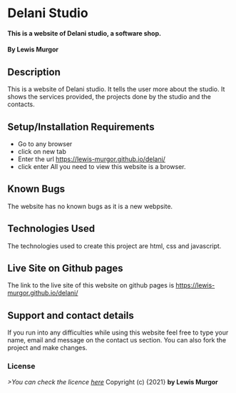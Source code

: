 # Delani Studio
#### This is a website of Delani studio, a software shop.
#### By **Lewis Murgor**
## Description
This is a website of Delani studio. It tells the user more about the studio. It shows the services provided, the projects done by the studio and the contacts.
## Setup/Installation Requirements
* Go to any browser
* click on new tab
* Enter the url https://lewis-murgor.github.io/delani/
* click enter
All you need to view this website is a browser.
## Known Bugs
The website has no known bugs as it is a new webpsite.
## Technologies Used
The technologies used to create this project are html, css and javascript.
## Live Site on Github pages
The link to the live site of this website on github pages is https://lewis-murgor.github.io/delani/
## Support and contact details
If you run into any difficulties while using this website feel free to type your name, email and message on the contact us section. You can also fork the project and make changes.
### License
*>You can check the licence [here](https://github.com/lewis-murgor/delani/blob/master/Licence)*
Copyright (c) {2021} **by Lewis Murgor**